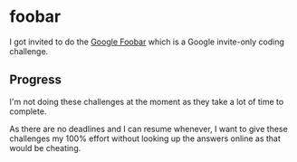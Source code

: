 # foobar

I got invited to do the [Google Foobar](https://foobar.withgoogle.com)
which is a Google invite-only coding challenge.

## Progress

I'm not doing these challenges at the moment as they take a lot of time to complete.

As there are no deadlines and I can resume whenever, 
I want to give these challenges my 100% effort without looking up the answers online as that would be cheating.
